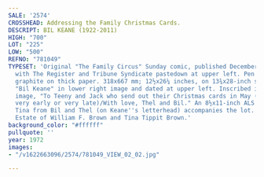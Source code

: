 ```yaml
---
SALE: '2574'
CROSSHEAD: Addressing the Family Christmas Cards.
DESCRIPT: BIL KEANE (1922-2011)
HIGH: "700"
LOT: "225"
LOW: "500"
REFNO: "781049"
TYPESET: 'Original "The Family Circus" Sunday comic, published December 10, 1972,
  with The Register and Tribune Syndicate pastedown at upper left. Pen and ink over
  graphite on thick paper. 318x667 mm; 12½x26¼ inches, on 13¾x28-inch sheet. Signed
  "Bil Keane" in lower right image and dated at upper left. Inscribed in upper right
  image, "To Teeny and Jack who send out their Christmas cards in May (they''re either
  very early or very late)/With love, Thel and Bil." An 8½x11-inch ALS to Jack and
  Tina from Bil and Thel (on Keane''s letterhead) accompanies the lot. <br><br>Provenance:
  Estate of William F. Brown and Tina Tippit Brown.'
background_color: "#ffffff"
pullquote: ''
year: 1972
images:
- "/v1622663096/2574/781049_VIEW_02_02.jpg"

---
```

